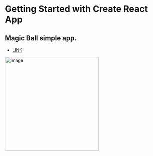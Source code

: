 # Getting Started with Create React App

## Magic Ball simple app.
- <a href="https://karvarr.github.io/MagicBall/">LINK</a>

<img src='image/img.png' title='image' alt="image" width="300"/>


